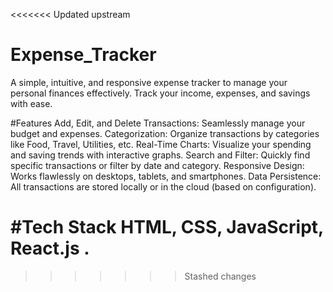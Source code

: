 <<<<<<< Updated upstream
# Expense_Tracker
A simple, intuitive, and responsive expense tracker to manage your personal finances effectively. Track your income, expenses, and savings with ease.

#Features
Add, Edit, and Delete Transactions: Seamlessly manage your budget and expenses.
Categorization: Organize transactions by categories like Food, Travel, Utilities, etc.
Real-Time Charts: Visualize your spending and saving trends with interactive graphs.
Search and Filter: Quickly find specific transactions or filter by date and category.
Responsive Design: Works flawlessly on desktops, tablets, and smartphones.
Data Persistence: All transactions are stored locally or in the cloud (based on configuration).

#Tech Stack
HTML, CSS, JavaScript, React.js .
=======
 
>>>>>>> Stashed changes
